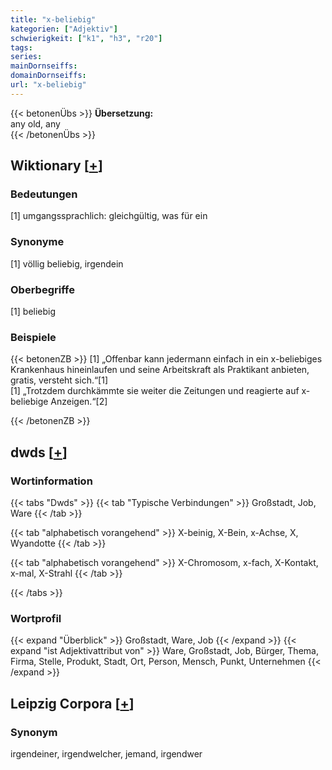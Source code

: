 ```yaml
---
title: "x-beliebig"
kategorien: ["Adjektiv"]
schwierigkeit: ["k1", "h3", "r20"]
tags:
series:
mainDornseiffs:
domainDornseiffs:
url: "x-beliebig"
---
```


{{< betonenÜbs >}}
**Übersetzung:**  
any old, any  
{{< /betonenÜbs >}}

## Wiktionary [[+](https://de.wiktionary.org/wiki/x-beliebig)]

### Bedeutungen
[1] umgangssprachlich: gleichgültig, was für ein  

### Synonyme
[1] völlig beliebig, irgendein  

### Oberbegriffe
[1] beliebig  

### Beispiele
{{< betonenZB >}}
[1] „Offenbar kann jedermann einfach in ein x-beliebiges Krankenhaus hineinlaufen und seine Arbeitskraft als Praktikant anbieten, gratis, versteht sich.“[1]  
[1] „Trotzdem durchkämmte sie weiter die Zeitungen und reagierte auf x-beliebige Anzeigen.“[2]  

{{< /betonenZB >}}


## dwds [[+](https://www.dwds.de/wb/x-beliebig)]

### Wortinformation
{{< tabs "Dwds" >}}
{{< tab "Typische Verbindungen" >}}
Großstadt, Job, Ware
{{< /tab >}}

{{< tab "alphabetisch vorangehend" >}}
X-beinig, X-Bein, x-Achse, X, Wyandotte
{{< /tab >}}

{{< tab "alphabetisch vorangehend" >}}
X-Chromosom, x-fach, X-Kontakt, x-mal, X-Strahl
{{< /tab >}}

{{< /tabs >}}

### Wortprofil
{{< expand "Überblick" >}} Großstadt, Ware, Job {{< /expand >}}
{{< expand "ist Adjektivattribut von" >}} Ware, Großstadt, Job, Bürger, Thema, Firma, Stelle, Produkt, Stadt, Ort, Person, Mensch, Punkt, Unternehmen {{< /expand >}}

## Leipzig Corpora [[+](https://corpora.uni-leipzig.de/en/res?word=x-beliebig&corpusId=deu_newscrawl-public_2018)]


### Synonym
irgendeiner, irgendwelcher, jemand, irgendwer

